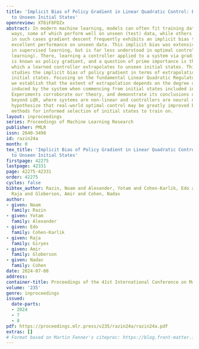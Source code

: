 ```yaml
---
title: 'Implicit Bias of Policy Gradient in Linear Quadratic Control: Extrapolation
  to Unseen Initial States'
openreview: XT6iF8FDZx
abstract: In modern machine learning, models can often fit training data in numerous
  ways, some of which perform well on unseen (test) data, while others do not. Remarkably,
  in such cases gradient descent frequently exhibits an implicit bias that leads to
  excellent performance on unseen data. This implicit bias was extensively studied
  in supervised learning, but is far less understood in optimal control (reinforcement
  learning). There, learning a controller applied to a system via gradient descent
  is known as policy gradient, and a question of prime importance is the extent to
  which a learned controller extrapolates to unseen initial states. This paper theoretically
  studies the implicit bias of policy gradient in terms of extrapolation to unseen
  initial states. Focusing on the fundamental Linear Quadratic Regulator (LQR) problem,
  we establish that the extent of extrapolation depends on the degree of exploration
  induced by the system when commencing from initial states included in training.
  Experiments corroborate our theory, and demonstrate its conclusions on problems
  beyond LQR, where systems are non-linear and controllers are neural networks. We
  hypothesize that real-world optimal control may be greatly improved by developing
  methods for informed selection of initial states to train on.
layout: inproceedings
series: Proceedings of Machine Learning Research
publisher: PMLR
issn: 2640-3498
id: razin24a
month: 0
tex_title: 'Implicit Bias of Policy Gradient in Linear Quadratic Control: Extrapolation
  to Unseen Initial States'
firstpage: 42275
lastpage: 42331
page: 42275-42331
order: 42275
cycles: false
bibtex_author: Razin, Noam and Alexander, Yotam and Cohen-Karlik, Edo and Giryes,
  Raja and Globerson, Amir and Cohen, Nadav
author:
- given: Noam
  family: Razin
- given: Yotam
  family: Alexander
- given: Edo
  family: Cohen-Karlik
- given: Raja
  family: Giryes
- given: Amir
  family: Globerson
- given: Nadav
  family: Cohen
date: 2024-07-08
address:
container-title: Proceedings of the 41st International Conference on Machine Learning
volume: '235'
genre: inproceedings
issued:
  date-parts:
  - 2024
  - 7
  - 8
pdf: https://proceedings.mlr.press/v235/razin24a/razin24a.pdf
extras: []
# Format based on Martin Fenner's citeproc: https://blog.front-matter.io/posts/citeproc-yaml-for-bibliographies/
---
```

